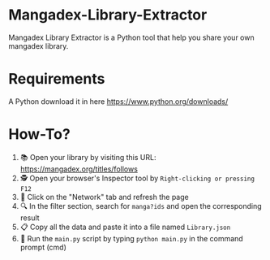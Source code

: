 # Mangadex-Library-Extractor
Mangadex Library Extractor is a Python tool that help you share your own mangadex library.

# Requirements
A Python download it in here https://www.python.org/downloads/

# How-To?
1. 📚 Open your library by visiting this URL: https://mangadex.org/titles/follows
2. 🕵️ Open your browser's Inspector tool by `Right-clicking or pressing F12`
3. 🔄 Click on the "Network" tab and refresh the page
4. 🔍 In the filter section, search for `manga?ids` and open the corresponding result
5. 📋 Copy all the data and paste it into a file named `Library.json`
6. 🚀 Run the `main.py` script by typing `python main.py` in the command prompt (cmd)
